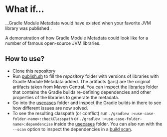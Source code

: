 # What if...
...Gradle Module Metadata would have existed when your favorite JVM library was published .

A demonstration of how Gradle Module Metadata could look like for a number of famous open-source JVM libraries.

## How to use?

- Clone this repository
- Run [publish.sh](publish.sh) to fill the *repository* folder with versions of libraries with Gradle Module Metadata added.
  The artifacts (jars) are the original artifacts taken from Maven Central.
  You can inspect the [libraries](libraries) folder that contains the Gradle builds re-defining dependencies and other properties of the libraries to generate the metadata.
- Go into the [usecases](usecases) folder and inspect the Gradle builds in there to see how different issues are now solved.  
- To see the resulting classpath (or conflict) run `./gradlew :<use-case-folder-name>:checkClasspath` or  `./gradlew :<use-case-folder-name>:dependencise` inside the [usecases](usecases) folder.
  You can also run with the `--scan` option to inspect the dependencies in a [build scan](https://gradle.com/build-scans/).



